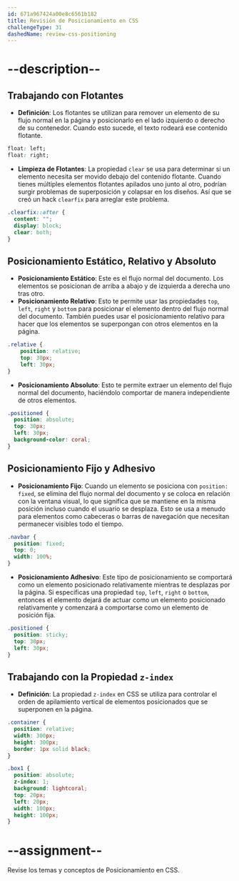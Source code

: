 ```yaml
---
id: 671a967424a00e8c6561b182
title: Revisión de Posicionamiento en CSS
challengeType: 31
dashedName: review-css-positioning
---
```


# --description--

## Trabajando con Flotantes

- **Definición**: Los flotantes se utilizan para remover un elemento de su flujo normal en la página y posicionarlo en el lado izquierdo o derecho de su contenedor. Cuando esto sucede, el texto rodeará ese contenido flotante.

```css
float: left;
float: right;
```

- **Limpieza de Flotantes**: La propiedad `clear` se usa para determinar si un elemento necesita ser movido debajo del contenido flotante. Cuando tienes múltiples elementos flotantes apilados uno junto al otro, podrían surgir problemas de superposición y colapsar en los diseños. Así que se creó un hack `clearfix` para arreglar este problema.

```css
.clearfix::after {
  content: "";
  display: block;
  clear: both;
}
```

## Posicionamiento Estático, Relativo y Absoluto

- **Posicionamiento Estático**: Este es el flujo normal del documento. Los elementos se posicionan de arriba a abajo y de izquierda a derecha uno tras otro.
- **Posicionamiento Relativo**: Esto te permite usar las propiedades `top`, `left`, `right` y `bottom` para posicionar el elemento dentro del flujo normal del documento. También puedes usar el posicionamiento relativo para hacer que los elementos se superpongan con otros elementos en la página.

```css
.relative {
    position: relative;
    top: 30px;
    left: 30px;
}
```

- **Posicionamiento Absoluto**: Esto te permite extraer un elemento del flujo normal del documento, haciéndolo comportar de manera independiente de otros elementos.

```css
.positioned {
  position: absolute;
  top: 30px;
  left: 30px;
  background-color: coral;
}
```

## Posicionamiento Fijo y Adhesivo

- **Posicionamiento Fijo**: Cuando un elemento se posiciona con `position: fixed`, se elimina del flujo normal del documento y se coloca en relación con la ventana visual, lo que significa que se mantiene en la misma posición incluso cuando el usuario se desplaza. Esto se usa a menudo para elementos como cabeceras o barras de navegación que necesitan permanecer visibles todo el tiempo.

```css
.navbar {
  position: fixed; 
  top: 0; 
  width: 100%; 
}
```

- **Posicionamiento Adhesivo**: Este tipo de posicionamiento se comportará como un elemento posicionado relativamente mientras te desplazas por la página. Si especificas una propiedad `top`, `left`, `right` o `bottom`, entonces el elemento dejará de actuar como un elemento posicionado relativamente y comenzará a comportarse como un elemento de posición fija.

```css
.positioned {
  position: sticky;
  top: 30px;
  left: 30px;
}
```

## Trabajando con la Propiedad `z-index`

- **Definición**: La propiedad `z-index` en CSS se utiliza para controlar el orden de apilamiento vertical de elementos posicionados que se superponen en la página.

```css
.container {
  position: relative;
  width: 300px;
  height: 300px;
  border: 1px solid black;
}

.box1 {
  position: absolute;
  z-index: 1;
  background: lightcoral;
  top: 20px;
  left: 20px;
  width: 100px;
  height: 100px;
}
```

# --assignment--

Revise los temas y conceptos de Posicionamiento en CSS.
